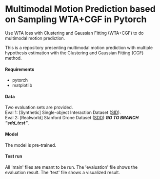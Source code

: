 # Multimodal Motion Prediction based on Sampling WTA+CGF in Pytorch
Use WTA loss with Clustering and Gaussian Fitting (WTA+CGF) to do multimodal motion prediction.

This is a repository presenting multimodal motion prediction with multiple hypothesis estimation with the Clustering and Gaussian Fitting (CGF) method.

#### Requirements
- pytorch
- matplotlib 

#### Data
Two evaluation sets are provided. <br />
Eval 1: [Synthetic] Single-object Interaction Dataset ([SID](https://github.com/Woodenonez/MultimodalMotionPred_SamplingWTACGF_Pytorch/blob/main/src/data_handle/sid_object.py)). <br />
Eval 2: [Realworld] Stanford Drone Dataset ([SDD](https://cvgl.stanford.edu/projects/uav_data/)) ***GO TO BRANCH "sdd_test"***.

#### Model
The model is pre-trained.

#### Test run
All 'main' files are meant to be run. The 'evaluation' file shows the evaluation result. The 'test' file shows a visualized result.
